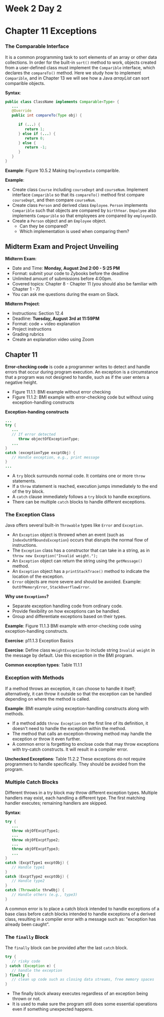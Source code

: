 # Week 2 Day 2
# Chapter 11 Exceptions

### The Comparable Interface
It is a common programming task to sort elements of an array or other data collections. In order for the built-in `sort()` method to work, objects created from a user-defined class must implement the `Comparible` interface, which declares the `compareTo()` method. Here we study how to implement `Comparible`, and in Chapter 13 we will see how a Java *arrayList* can sort comparible objects.

**Syntax**:
```java
public class ClassName implements Comparable<Type> {
   ...
   @Override
   public int compareTo(Type obj) {
   
      if (...) {
         return 1;
      } else if (...) {
         return 0;
      } else {
         return -1;
      }
   }
}
```

**Example**: Figure 10.5.2 Making `EmployeeData` comparible.

**Example**: 
- Create class `Course` including `courseDept` and `courseNum`. Implement interface `Comparible` so that its `compareTo()` method first compare `courseDept`, and then compare `courseNum`.
- Create class `Person` and derived class `Employee`. `Person` implements `Comparible` such that objects are compared by `birthYear`. `Empolyee` also implements `Comparible` so that employees are compared by `employeeID`. 
- Create a `Person` object and an `Employee` object.
   - Can they be compared?
   - Which implementation is used when comparing them?

## Midterm Exam and Project Unveiling

**Midterm Exam**:
- Date and Time: **Monday, August 2nd 2:00 - 5:25 PM**
- Format: submit your code to Zybooks before the deadline
- Unlimited amount of submissions before 4:00pm.
- Covered topics: Chapter 8 - Chapter 11 (you should also be familiar with Chapter 1 - 7)
- You can ask me questions during the exam on Slack.

**Midterm Project**:
- Instructions: Section 12.4
- Deadline: **Tuesday, August 3rd at 11:59PM**
- Format: code + video explanation
- Project instructions
- Grading rubrics
- Create an explanation video using Zoom


## Chapter 11 
**Error-checking code** is code a programmer writes to detect and handle errors that occur during program execution. An exception is a circumstance that a program was not designed to handle, such as if the user enters a negative height.

- Figure 11.1.1: BMI example without error checking
- Figure 11.1.2: BMI example with error-checking code but without using exception-handling constructs

**Exception-handing constructs**
```java
...
try {
   ...   
   // If error detected
      throw objectOfExceptionType;
   ...
}
catch (exceptionType excptObj) {
   // Handle exception, e.g., print message
}
...
```
- A `try` block surrounds normal code. It contains one or more `throw` statements.
- If a `throw` statement is reached, execution jumps immediately to the end of the try block.
- A `catch` clause immediately follows a `try` block to handle exceptions.
- There can be multiple `catch` blocks to handle different exceptions.

### The Exception Class
Java offers several built-in `Throwable` types like `Error` and `Exception`. 
- An `Exception` object is throwed when an event (such as `IndexOutOfBoundsException`) occurs that disrupts the normal flow of instructions.
- The `Exception` class has a constructor that can take in a string, as in `throw new Exception("Invalid weight.");`
- An `Exception` object can return the string using the `getMessage()` method.
- An `Exception` object has a `printStackTrace()` method to indicate the location of the exception.
- `Error` objects are more severe and should be avoided. Example: `OutOfMemoryError`, `StackOverflowError`.

**Why use `Exceptions`?**
- Separate exception handling code from ordinary code.
- Provide flexibility on how exceptions can be handled.
- Group and differentiate exceptions based on their types.

**Example**: Figure 11.1.3 BMI example with error-checking code using exception-handling constructs.

**Exercise**: p11.1.3 Exception Basics

**Exercise**: Define class `WeightException` to include string `Invalid weight` in the message by default. Use this exception in the BMI program.

**Common exception types**: Table 11.1.1

### Exception with Methods

If a method throws an exception, it can choose to handle it itself; alternatively, it can throw it outside so that the exception can be handled depending on where the method is called.

**Example**: BMI example using exception-handling constructs along with methods.
- If a method adds `throw Exception` on the first line of its definition, it doesn't need to handle the exception within the method.
- The method that calls an exception-throwing method may handle the exception or throw it even further.
- A common error is forgetting to enclose code that may throw exceptions with try-catch constructs. It will result in a compiler error.

**Unchecked Exceptions**: Table 11.2.2 These exceptions do not require programmers to handle specifically. They should be avoided from the program.

### Multiple Catch Blocks

Different throws in a try block may throw different exception types. Multiple handlers may exist, each handling a different type. The first matching handler executes; remaining handlers are skipped.

**Syntax**:
```java
try {
   ...
   throw objOfExcptType1;
   ...
   throw objOfExcptType2;
   ...
   throw objOfExcptType3;
   ...
}
catch (ExcptType1 excptObj) {
   // Handle type1
}
catch (ExcptType2 excptObj) {
   // Handle type2
}
catch (Throwable thrwObj) {
   // Handle others (e.g., type3)
}
```

A common error is to place a catch block intended to handle exceptions of a base class before catch blocks intended to handle exceptions of a derived class, resulting in a compiler error with a message such as: "exception has already been caught".

### The `finally` Block

The `finally` block can be provided after the last `catch` block.
```java
try {
   // risky code
} catch (Exception e) {
   // handle the exception
} finally {
   // clean up code such as closing data streams, free memory spaces
}
```
- The finally block alwasy executes regardless of an exception being thrown or not.
- It is used to make sure the program still does some essential operations even if something unexpected happens.
